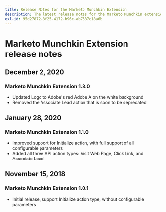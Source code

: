 ```yaml
---
title: Release Notes for the Marketo Munchkin Extension
description: The latest release notes for the Marketo Munchkin extension in Adobe Experience Platform Launch.
exl-id: 95d27872-8f25-4172-b96c-ab7687c18a6b
---
```

# Marketo Munchkin Extension release notes

## December 2, 2020

### Marketo Munchkin Extension 1.3.0

* Updated Logo to Adobe's red Adobe A on the white background
* Removed the Associate Lead action that is soon to be deprecated 

## January 28, 2020

### Marketo Munchkin Extension 1.1.0

* Improved support for Initialize action, with full support of all configurable parameters
* Added all three API action types: Visit Web Page, Click Link, and Associate Lead 

## November 15, 2018

### Marketo Munchkin Extension 1.0.1

* Initial release, support Initialize action type, without configurable parameters
